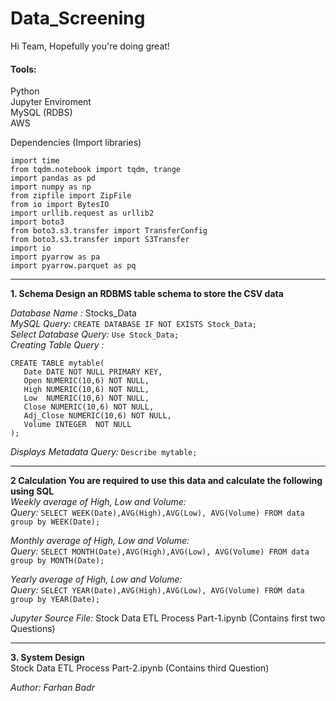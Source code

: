 # Data_Screening
Hi Team, Hopefully you're doing great!

<h4>Tools:</h4>
Python<br>
Jupyter Enviroment<br>
MySQL (RDBS)<br>
AWS <br>

Dependencies (Import libraries)
```
import time
from tqdm.notebook import tqdm, trange
import pandas as pd
import numpy as np
from zipfile import ZipFile
from io import BytesIO
import urllib.request as urllib2
import boto3
from boto3.s3.transfer import TransferConfig
from boto3.s3.transfer import S3Transfer
import io
import pyarrow as pa
import pyarrow.parquet as pq
```

<hr>
<b>1. Schema
Design an RDBMS table schema to store the CSV data</b>

<i>Database Name :</i> Stocks_Data<br>
<i>MySQL Query:</i> ```CREATE DATABASE IF NOT EXISTS Stock_Data;``` <br>
<i>Select Database Query:</i> ```Use Stock_Data;```<br>
<i>Creating Table Query :</i> <br>
```
CREATE TABLE mytable(
   Date DATE NOT NULL PRIMARY KEY,
   Open NUMERIC(10,6) NOT NULL,
   High NUMERIC(10,6) NOT NULL,
   Low  NUMERIC(10,6) NOT NULL,
   Close NUMERIC(10,6) NOT NULL,
   Adj_Close NUMERIC(10,6) NOT NULL,
   Volume INTEGER  NOT NULL
);
```
<i>Displays Metadata Query:</i> ```Describe mytable;```

<hr>

<b>2 Calculation You are required to use this data and calculate the following using SQL </b><br>
<i>Weekly average of High, Low and Volume:</i> <br>
<i>Query: </i>```SELECT WEEK(Date),AVG(High),AVG(Low), AVG(Volume) FROM data group by WEEK(Date);```

<i>Monthly average of High, Low and Volume:</i> <br>
<i>Query: </i>```SELECT MONTH(Date),AVG(High),AVG(Low), AVG(Volume) FROM data group by MONTH(Date);```

<i>Yearly average of High, Low and Volume:</i> <br>
<i>Query: </i>```SELECT YEAR(Date),AVG(High),AVG(Low), AVG(Volume) FROM data group by YEAR(Date);```<br>

<i>Jupyter Source File:</i> Stock Data ETL Process Part-1.ipynb (Contains first two Questions)<br>

<hr>
<b>3. System Design</b>
<br>
Stock Data ETL Process Part-2.ipynb (Contains third Question)

<i>Author: Farhan Badr</i>
